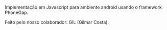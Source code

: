 Implementação em Javascript para ambiente android usando o framework PhoneGap.

Feito pelo nosso colaborador: GIL (Gilmar Costa).